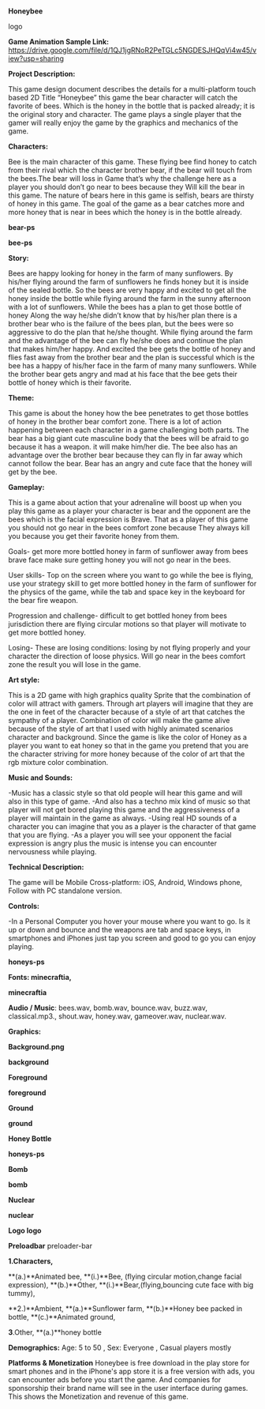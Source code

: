 



### 




**Honeybee**

logo

**Game Animation Sample Link:** https://drive.google.com/file/d/1QJ1jgRNoR2PeTGLc5NGDESJHQqVi4w45/view?usp=sharing

**Project Description:**

This game design document describes the details for a multi-platform touch based 2D Title “Honeybee” this game the bear character will catch the favorite of bees. Which is the honey in the bottle that is packed already; it is the original story and character. The game plays a single player that the gamer will really enjoy the game by the graphics and mechanics of the game.

**Characters:**

Bee is the main character of this game. These flying bee find honey to catch from their rival which the character brother bear, if the bear will touch from the bees.The bear will loss in Game that’s why the challenge here as a player you should don’t go near to bees because they Will kill the bear in this game. The nature of bears here in this game is selfish, bears are thirsty of honey in this game. The goal of the game as a bear catches more and more honey that is near in bees which the honey is in the bottle already.

**bear-ps**

**bee-ps**

**Story:**

Bees are happy looking for honey in the farm of many sunflowers. By his/her flying around the farm of sunflowers he finds honey but it is inside of the sealed bottle. So the bees are very happy and excited to get all the honey inside the bottle while flying around the farm in the sunny afternoon with a lot of sunflowers. While the bees has a plan to get those bottle of honey Along the way he/she didn’t know that by his/her plan there is a brother bear who is the failure of the bees plan, but the bees were so aggressive to do the plan that he/she thought. While flying around the farm and the advantage of the bee can fly he/she does and continue the plan that makes him/her happy. And excited the bee gets the bottle of honey and flies fast away from the brother bear and the plan is successful which is the bee has a happy of his/her face in the farm of many many sunflowers. While the brother bear gets angry and mad at his face that the bee gets their bottle of honey which is their favorite.

**Theme:**

This game is about the honey how the bee penetrates to get those bottles of honey in the brother bear comfort zone. There is a lot of action happening between each character in a game challenging both parts. The bear has a big giant cute masculine body that the bees will be afraid to go because it has a weapon. it will make him/her die. The bee also has an advantage over the brother bear because they can fly in far away which cannot follow the bear. Bear has an angry and cute face that the honey will get by the bee.

**Gameplay:**

This is a game about action that your adrenaline will boost up when you play this game as a player your character is bear and the opponent are the bees which is the facial expression is Brave. That as a player of this game you should not go near in the bees comfort zone because They always kill you because you get their favorite honey from them.

Goals- get more more bottled honey in farm of sunflower away from bees brave face make sure getting honey you will not go near in the bees.

User skills- Top on the screen where you want to go while the bee is flying, use your strategy skill to get more bottled honey in the farm of sunflower for the physics of the game, while the tab and space key in the keyboard for the bear fire weapon.

Progression and challenge- difficult to get bottled honey from bees jurisdiction there are flying circular motions so that player will motivate to get more bottled honey.

Losing- These are losing conditions: losing by not flying properly and your character the direction of loose physics. Will go near in the bees comfort zone the result you will lose in the game.

**Art style:**

This is a 2D game with high graphics quality Sprite that the combination of color will attract with gamers. Through art players will imagine that they are the one in feet of the character because of a style of art that catches the sympathy of a player. Combination of color will make the game alive because of the style of art that I used with highly animated scenarios character and background. Since the game is like the color of Honey as a player you want to eat honey so that in the game you pretend that you are the character striving for more honey because of the color of art that the rgb mixture color combination.

**Music and Sounds:**

-Music has a classic style so that old people will hear this game and will also in this type of game. -And also has a techno mix kind of music so that player will not get bored playing this game and the aggressiveness of a player will maintain in the game as always. -Using real HD sounds of a character you can imagine that you as a player is the character of that game that you are flying. -As a player you will see your opponent the facial expression is angry plus the music is intense you can encounter nervousness while playing.

**Technical Description:**

The game will be Mobile Cross-platform: iOS, Android, Windows phone, Follow with PC standalone version.

**Controls:**

-In a Personal Computer you hover your mouse where you want to go. Is it up or down and bounce and the weapons are tab and space keys, in smartphones and iPhones just tap you screen and good to go you can enjoy playing.

**honeys-ps**

**Fonts: minecraftia,**

**minecraftia**

**Audio / Music**: bees.wav, bomb.wav, bounce.wav, buzz.wav, classical.mp3., shout.wav, honey.wav, gameover.wav, nuclear.wav.

**Graphics:**

**Background.png**

**background**

**Foreground**

**foreground**

**Ground**


**ground**

**Honey Bottle**

**honeys-ps**

**Bomb**

**bomb**

**Nuclear**

**nuclear**

**Logo logo**

**Preloadbar**
preloader-bar


**1.Characters,**

**(a.)**Animated bee, **(i.)**Bee, (flying circular motion,change facial expression), **(b.)**Other, **(i.)**Bear,(flying,bouncing cute face with big tummy),

**2.)**Ambient, **(a.)**Sunflower farm, **(b.)**Honey bee packed in bottle, **(c.)**Animated ground,

**3**.Other, **(a.)**honey bottle

**Demographics:** Age: 5 to 50 , Sex: Everyone , Casual players mostly

**Platforms & Monetization** Honeybee is free download in the play store for smart phones and in the iPhone's app store it is a free version with ads, you can encounter ads before you start the game. And companies for sponsorship their brand name will see in the user interface during games. This shows the Monetization and revenue of this game.
